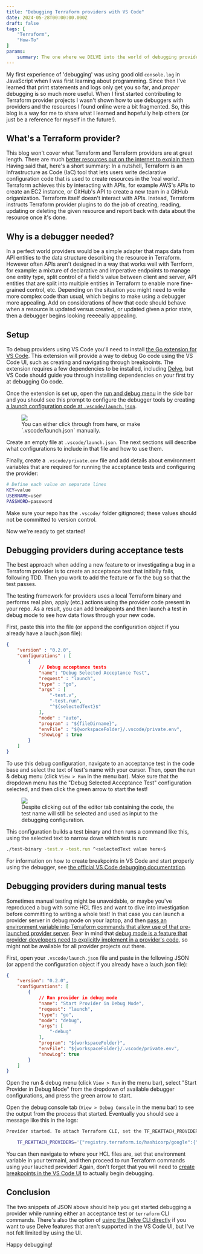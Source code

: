```yaml
---
title: "Debugging Terraform providers with VS Code"
date: 2024-05-28T00:00:00.000Z
draft: false
tags: [
    "Terraform",
    "How-To"
]
params:
    summary: The one where we DELVE into the world of debugging providers in VS Code
---
```


My first experience of 'debugging' was using good old `console.log` in JavaScript when I was first learning about programming. Since then I've learned that print statements and logs only get you so far, and _proper_ debugging is so much more useful. When I first started contributing to Terraform provider projects I wasn't shown how to use debuggers with providers and the resources I found online were a bit fragmented. So, this blog is a way for me to share what I learned and hopefully help others (or just be a reference for myself in the future!).

## What's a Terraform provider?

This blog won't cover what Terraform and Terraform providers are at great length. There are much [better resources out on the internet to explain them](https://developer.hashicorp.com/terraform/language/providers). Having said that, here's a short summary: In a nutshell, Terraform is an Infrastructure as Code (IaC) tool that lets users write declarative configuration code that is used to create resources in the 'real world'. Terraform achieves this by interacting with APIs, for example AWS's APIs to create an EC2 instance, or GitHub's API to create a new team in a GitHub origanization. Terraform itself doesn't interact with APIs. Instead, Terraform instructs Terraform provider plugins to do the job of creating, reading, updating or deleting the given resource and report back with data about the resource once it's done.

## Why is a debugger needed?

In a perfect world providers would be a simple adapter that maps data from API entities to the data structure describing the resource in Terraform. However often APIs aren't designed in a way that works well with Terrform, for example: a mixture of declarative and imperative endpoints to manage one entity type, split control of a field's value between client and server, API entities that are split into multiple entities in Terraform to enable more fine-grained control, etc. Depending on the situation you might need to write more complex code than usual, which begins to make using a debugger more appealing. Add on considerations of how that code should behave when a resource is updated versus created, or updated given a prior state, then a debugger begins looking reeeeally appealing.

## Setup

To debug providers using VS Code you'll need to install [the Go extension for VS Code](https://marketplace.visualstudio.com/items?itemName=golang.Go). This extension will provide a way to debug Go code using the VS Code UI, such as creating and navigating through breakpoints. The extension requires a few dependencies to be installed, including [Delve](https://github.com/go-delve/delve), but VS Code should guide you through installing dependencies on your first try at debugging Go code.

Once the extension is set up, open the [run and debug menu](https://code.visualstudio.com/docs/editor/debugging#_run-and-debug-view) in the side bar and you should see this prompt to configure the debugger tools by creating [a launch configuration code at `.vscode/launch.json`](https://code.visualstudio.com/docs/editor/debugging#_launch-configurations).

<figure>
<img src="https://res.cloudinary.com/dl1rwtqzi/image/upload/v1717346572/sarahfrench.dev/image/run-debug-menu.png">
<figcaption>
You can either click through from here, or make `.vscode/launch.json` manually.
</figcaption>
</figure>

Create an empty file at `.vscode/launch.json`. The next sections will describe what configurations to include in that file and how to use them.

Finally, create a `.vscode/private.env` file and add details about environment variables that are required for running the acceptance tests and configuring the provider:

```bash
# Define each value on separate lines
KEY=value
USERNAME=user
PASSWORD=password
```

Make sure your repo has the `.vscode/` folder gitignored; these values should not be committed to version control.

Now we're ready to get started!

## Debugging providers during acceptance tests

The best approach when adding a new feature to or investigating a bug in a Terraform provider is to create an acceptance test that initially fails, following TDD. Then you work to add the feature or fix the bug so that the test passes.

The testing framework for providers uses a local Terraform binary and performs real plan, apply (etc.) actions using the provider code present in your repo. As a result, you can add breakpoints and then launch a test in debug mode to see how data flows through your new code.

First, paste this into the file (or append the configuration object if you already have a lauch.json file):

```json
{
    "version" : "0.2.0",
    "configurations" : [
        {
            // Debug acceptance tests
            "name": "Debug Selected Acceptance Test",
            "request" : "launch",
            "type" : "go",
            "args" : [
                "-test.v",
                "-test.run",
                "^${selectedText}$"
            ],
            "mode" : "auto",
            "program" : "${fileDirname}",
            "envFile" : "${workspaceFolder}/.vscode/private.env",
            "showLog" : true
        }
    ]
}
```

To use this debug configuration, navigate to an acceptance test in the code base and select the text of test's name with your cursor. Then, open the run & debug menu (click `View > Run` in the menu bar). Make sure that the dropdown menu has the "Debug Selected Acceptance Test" configuration selected, and then click the green arrow to start the test!

<figure>
<img src="https://res.cloudinary.com/dl1rwtqzi/image/upload/v1717348861/sarahfrench.dev/image/screenshot-of-selected-test-debugging.png">
<figcaption>
Despite clicking out of the editor tab containing the code, the test name will still be selected and used as input to the debugging configuration.</figcaption>
</figure>

This configuration builds a test binary and then runs a command like this, using the selected text to narrow down which test is run:

```bash
./test-binary -test.v -test.run ^<selectedText value here>$
```

For information on how to create breakpoints in VS Code and start properly using the debugger, see [the official VS Code debugging documentation](https://code.visualstudio.com/docs/editor/debugging#_breakpoints).

## Debugging providers during manual tests

Sometimes manual testing might be unavoidable, or maybe you've reproduced a bug with some HCL files and want to dive into investigation before committing to writing a whole test! In that case you can launch a provider server in debug mode on your laptop, and then [pass an environment variable into Terraform commands that allow use of that pre-launched provider server](https://developer.hashicorp.com/terraform/plugin/debugging#running-terraform-with-a-provider-in-debug-mode). Bear in mind that [debug mode is a feature that provider developers need to explicitly implement in a provider's code](https://github.com/hashicorp/terraform-provider-google/blob/29bb50286c91afc0b99172d5119f339d44b5ecc6/main.go#L49-L51), so might not be available for all provider projects out there.

First, open your `.vscode/launch.json` file and paste in the following JSON (or append the configuration object if you already have a lauch.json file):

```json
{
    "version": "0.2.0",
    "configurations": [
        {
            // Run provider in debug mode
            "name": "Start Provider in Debug Mode",
            "request": "launch",
            "type": "go",
            "mode": "debug",
            "args": [
                "-debug"
            ],
            "program": "${workspaceFolder}",
            "envFile": "${workspaceFolder}/.vscode/private.env",
            "showLog": true
        }
    ]
}
```

Open the run & debug menu (click `View > Run` in the menu bar), select "Start Provider in Debug Mode" from the dropdown of available debugger configurations, and press the green arrow to start.

Open the debug console tab (`View > Debug Console` in the menu bar) to see the output from the process that started. Eventually you should see a message like this in the logs:

```bash
Provider started. To attach Terraform CLI, set the TF_REATTACH_PROVIDERS environment variable with the following:

	TF_REATTACH_PROVIDERS='{"registry.terraform.io/hashicorp/google":{"Protocol":"grpc","ProtocolVersion":5,"Pid":48952,"Test":true,"Addr":{"Network":"unix","String":"/var/folders/tf/m6_pn85n7mxdttnfbgycrk5r0000gn/T/plugin1673856406"}}}'
```

You can then navigate to where your HCL files are, set that environment variable in your termainl, and then proceed to run Terraform commands using your lauched provider! Again, don't forget that you will need to [create breakpoints in the VS Code UI](https://code.visualstudio.com/docs/editor/debugging#_breakpoints) to actually begin debugging.

## Conclusion

The two snippets of JSON above should help you get started debugging a provider while running either an acceptance test or `terraform` CLI commands. There's also the option of [using the Delve CLI directly](https://developer.hashicorp.com/terraform/plugin/debugging#delve-cli) if you want to use Delve features that aren't supported in the VS Code UI, but I've not felt limited by using the UI.

Happy debugging!

